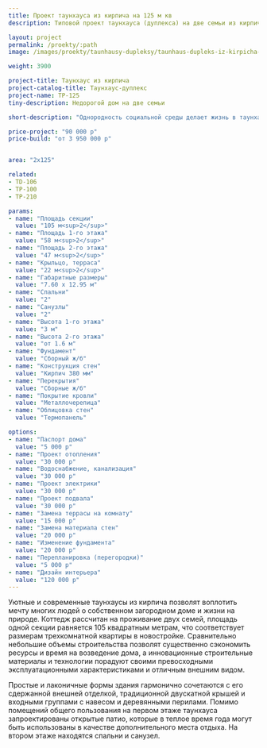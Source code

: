 ```yaml
---
title: Проект таунхауса из кирпича на 125 м кв
description: Типовой проект таунхауса (дуплекса) на две семьи из кирпича. Площадь секции&#58; 125 м.кв.

layout: project
permalink: /proekty/:path
image: /images/proekty/taunhausy-dupleksy/taunhaus-dupleks-iz-kirpicha-125m-1_1920w.jpg

weight: 3900

project-title: Таунхаус из кирпича
project-catalog-title: Таунхаус-дуплекс
project-name: TP-125
tiny-description: Недорогой дом на две семьи

short-description: "Однородность социальной среды делает жизнь в таунхаусе из кирпича комфортной и гармоничной. Единение с природой, спокойствие и тишина возможны только вне шума большого города. Большой козырек над патио защитит от дождей и позволит наслаждаться трелью капель, сидя в уютном кресле на открытом воздухе. Небольшой объем и простота формы сократит сроки строительства дома и потребует меньшее количество финансовых затрат."

price-project: "90 000 р"
price-build: "от 3 950 000 р"


area: "2x125"

related:
- TD-106
- TP-100
- TP-210

params:
- name: "Площадь секции"
  value: "105 м<sup>2</sup>"
- name: "Площадь 1-го этажа"
  value: "58 м<sup>2</sup>"
- name: "Площадь 2-го этажа"
  value: "47 м<sup>2</sup>"
- name: "Крыльцо, терраса"
  value: "22 м<sup>2</sup>"
- name: "Габаритные размеры"
  value: "7.60 x 12.95 м"
- name: "Спальни"
  value: "2"
- name: "Санузлы"
  value: "2"
- name: "Высота 1-го этажа"
  value: "3 м"
- name: "Высота 2-го этажа"
  value: "от 1.6 м"
- name: "Фундамент"
  value: "Сборный ж/б"
- name: "Конструкция стен"
  value: "Кирпич 380 мм"
- name: "Перекрытия"
  value: "Сборные ж/б"
- name: "Покрытие кровли"
  value: "Металлочерепица"
- name: "Облицовка стен"
  value: "Термопанель"

options:
- name: "Паспорт дома"
  value: "5 000 р"
- name: "Проект отопления"
  value: "30 000 р"
- name: "Водоснабжение, канализация"
  value: "30 000 р"
- name: "Проект электрики"
  value: "30 000 р"
- name: "Проект подвала"
  value: "30 000 р"
- name: "Замена террасы на комнату"
  value: "15 000 р"
- name: "Замена материала стен"
  value: "20 000 р"
- name: "Изменение фундамента"
  value: "20 000 р"
- name: "Перепланировка (перегородки)"
  value: "5 000 р"
- name: "Дизайн интерьера"
  value: "120 000 р"
---
```

Уютные и современные таунхаусы из кирпича позволят воплотить мечту многих людей о собственном загородном доме и жизни на природе. Коттедж рассчитан на проживание двух семей, площадь одной секции равняется 105 квадратным метрам, что соответствует размерам трехкомнатной квартиры в новостройке. Сравнительно небольшие объемы строительства позволят существенно сэкономить ресурсы и время на возведение дома, а инновационные строительные материалы и технологии порадуют своими превосходными эксплуатационными характеристиками и отличным внешним видом.

Простые и лаконичные формы здания гармонично сочетаются с его сдержанной внешней отделкой, традиционной двускатной крышей и входными группами с навесом и деревянными перилами. Помимо помещений общего пользования на первом этаже таунхауса запроектированы открытые патио, которые в теплое время года могут быть использованы в качестве дополнительного места отдыха. На втором этаже находятся спальни и санузел.	